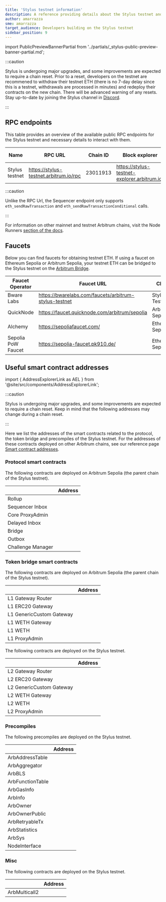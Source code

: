 ```yaml
---
title: 'Stylus testnet information'
description: A reference providing details about the Stylus testnet and faucets for obtaining testnet ETH
author: amarrazza
sme: amarrazza
target_audience: Developers building on the Stylus testnet
sidebar_position: 9
---
```


import PublicPreviewBannerPartial from '../partials/_stylus-public-preview-banner-partial.md';

<PublicPreviewBannerPartial />

:::caution

Stylus is undergoing major upgrades, and some improvements are expected to require a chain reset. Prior to a reset, developers on the testnet are recommened to withdraw their testnet ETH (there is no 7-day delay since this is a testnet, withdrawals are processed in minutes) and redeploy their contracts on the new chain. There will be advanced warning of any resets. Stay up-to-date by joining the Stylus channel in [Discord](https://discord.com/invite/arbitrum).

:::

## RPC endpoints

This table provides an overview of the available public RPC endpoints for the Stylus testnet and necessary details to interact with them.

| Name           | RPC URL                                | Chain ID | Block explorer                               | Underlying chain | Tech stack     | Sequencer feed URL                    | Sequencer endpoint<sup>⚠️</sup>                   |
| -------------- | -------------------------------------- | -------- | -------------------------------------------- | ---------------- | -------------- | ------------------------------------- | ------------------------------------------------ |
| Stylus testnet | https://stylus-testnet.arbitrum.io/rpc | 23011913 | https://stylus-testnet-explorer.arbitrum.io/ | Arbitrum Sepolia | Nitro (Rollup) | wss://stylus-testnet.arbitrum.io/feed | https://stylus-testnet-sequencer.arbitrum.io/rpc |

:::caution

Unlike the RPC Url, the Sequencer endpoint only supports `eth_sendRawTransaction` and `eth_sendRawTransactionConditional` calls.

:::

For information on other mainnet and testnet Arbitrum chains, visit the Node Runners [section of the docs](/node-running/node-providers#rpc-endpoints).

## Faucets

Below you can find faucets for obtaining testnet ETH. If using a faucet on Ethereum Sepolia or Arbitrum Sepolia, your testnet ETH can be bridged to the Stylus testnet on the [Arbitrum Bridge](https://bridge.arbitrum.io/).

| Faucet Operator    | Faucet URL                                            | Chain            |
| ------------------ | ----------------------------------------------------- | ---------------- |
| Bware Labs         | https://bwarelabs.com/faucets/arbitrum-stylus-testnet | Stylus Testnet   |
| QuickNode          | https://faucet.quicknode.com/arbitrum/sepolia         | Arbitrum Sepolia |
| Alchemy            | https://sepoliafaucet.com/                            | Ethereum Sepolia |
| Sepolia PoW Faucet | https://sepolia-faucet.pk910.de/                      | Ethereum Sepolia |

## Useful smart contract addresses

import { AddressExplorerLink as AEL } from '@site/src/components/AddressExplorerLink';

:::caution

Stylus is undergoing major upgrades, and some improvements are expected to require a chain reset. Keep in mind that the following addresses may change during a chain reset.

:::

Here we list the addresses of the smart contracts related to the protocol, the token bridge and precompiles of the Stylus testnet. For the addresses of these contracts deployed on other Arbitrum chains, see our reference page [Smart contract addresses](/for-devs/useful-addresses).

### Protocol smart contracts

The following contracts are deployed on Arbitrum Sepolia (the parent chain of the Stylus testnet).

|                   | Address                                                                       |
| ----------------- | ----------------------------------------------------------------------------- |
| Rollup            | <AEL address="0x94db9E36d9336cD6F9FfcAd399dDa6Cc05299898" chainID={421614} /> |
| Sequencer Inbox   | <AEL address="0x00A0F15b79d1D3e5991929FaAbCF2AA65623530c" chainID={421614} /> |
| Core ProxyAdmin   | <AEL address="0x86D3d0752557F74b0a287F174a5dE35707435e40" chainID={421614} /> |
| Delayed Inbox     | <AEL address="0xe1e3b1CBaCC870cb6e5F4Bdf246feB6eB5cD351B" chainID={421614} /> |
| Bridge            | <AEL address="0x35aa95ac4747D928E2Cd42FE4461F6D9d1826346" chainID={421614} /> |
| Outbox            | <AEL address="0x98fcA8bFF38a987B988E54273Fa228A52b62E43b" chainID={421614} /> |
| Challenge Manager | <AEL address="0xf398577501999f14E8a85B1A09816D4Cb0aE0DCf" chainID={421614} /> |

### Token bridge smart contracts

The following contracts are deployed on Arbitrum Sepolia (the parent chain of the Stylus testnet).

|                          | Address                                                                       |
| ------------------------ | ----------------------------------------------------------------------------- |
| L1 Gateway Router        | <AEL address="0xa72a2F3559Bb337309BCE13f18fae748C6A7D0fa" chainID={421614} /> |
| L1 ERC20 Gateway         | <AEL address="0x709C3Ad4447adA3c9d1eFDA4C4c5b72D4b22005F" chainID={421614} /> |
| L1 GenericCustom Gateway | <AEL address="0x99ED0b0934ff766adceA8A1C38566b2C62Dd319D" chainID={421614} /> |
| L1 WETH Gateway          | <AEL address="0x298f1539B240f7c2A1EA286AE83E6Fac0C33639b" chainID={421614} /> |
| L1 WETH                  | <AEL address="0xe39Ab88f8A4777030A534146A9Ca3B52bd5D43A3" chainID={421614} /> |
| L1 ProxyAdmin            | <AEL address="0xA428EfC5353E064f4c576c319836e13ae1157C41" chainID={421614} /> |

The following contracts are deployed on the Stylus testnet.

|                          | Address                                                                         |
| ------------------------ | ------------------------------------------------------------------------------- |
| L2 Gateway Router        | <AEL address="0xCDdbADaF4FfA77446aB664834AAdb91121DbdA6f" chainID={23011913} /> |
| L2 ERC20 Gateway         | <AEL address="0x82D5409C0CC3e1E6eaEdb5D1893Ca85b496Aa646" chainID={23011913} /> |
| L2 GenericCustom Gateway | <AEL address="0x8a787c6bEd27F90a7302832523f3c63Ef276f193" chainID={23011913} /> |
| L2 WETH Gateway          | <AEL address="0x024e80adBD08aF5240C7860AF2D44C3596EdB3Da" chainID={23011913} /> |
| L2 WETH                  | <AEL address="0xFFaB5a6E03d5099922BAD0B6E561E9129E0FEB4c" chainID={23011913} /> |
| L2 ProxyAdmin            | <AEL address="0xF113d2bF6c3974810802BE3989e3C1C1BAd0DE69" chainID={23011913} /> |

### Precompiles

The following precompiles are deployed on the Stylus testnet.

|                  | Address                                                                         |
| ---------------- | ------------------------------------------------------------------------------- |
| ArbAddressTable  | <AEL address="0x0000000000000000000000000000000000000066" chainID={23011913} /> |
| ArbAggregator    | <AEL address="0x000000000000000000000000000000000000006D" chainID={23011913} /> |
| ArbBLS           | <AEL address="0x0000000000000000000000000000000000000067" chainID={23011913} /> |
| ArbFunctionTable | <AEL address="0x0000000000000000000000000000000000000068" chainID={23011913} /> |
| ArbGasInfo       | <AEL address="0x000000000000000000000000000000000000006C" chainID={23011913} /> |
| ArbInfo          | <AEL address="0x0000000000000000000000000000000000000065" chainID={23011913} /> |
| ArbOwner         | <AEL address="0x0000000000000000000000000000000000000070" chainID={23011913} /> |
| ArbOwnerPublic   | <AEL address="0x000000000000000000000000000000000000006b" chainID={23011913} /> |
| ArbRetryableTx   | <AEL address="0x000000000000000000000000000000000000006E" chainID={23011913} /> |
| ArbStatistics    | <AEL address="0x000000000000000000000000000000000000006F" chainID={23011913} /> |
| ArbSys           | <AEL address="0x0000000000000000000000000000000000000064" chainID={23011913} /> |
| NodeInterface    | <AEL address="0x00000000000000000000000000000000000000C8" chainID={23011913} /> |

### Misc

The following contracts are deployed on the Stylus testnet.

|               | Address                                                                         |
| ------------- | ------------------------------------------------------------------------------- |
| ArbMulticall2 | <AEL address="0x42aaE78422EF3e8E6d0D88e58E25CA7C7Ecb9D5a" chainID={23011913} /> |
